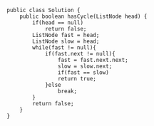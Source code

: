     public class Solution {
        public boolean hasCycle(ListNode head) {
            if(head == null)
                return false;
            ListNode fast = head;
            ListNode slow = head;
            while(fast != null){
                if(fast.next != null){
                    fast = fast.next.next;
                    slow = slow.next;
                    if(fast == slow)
                    return true;
                }else
                    break;
            }
            return false;
        }
    }